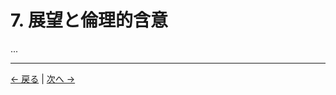 # 7. 展望と倫理的含意

...

---
<div class="navigation-links">
<a href="06_私たちの本来の課題.md" class="nav-link prev-link">← 戻る</a> | <a href="08_意識の未来.md" class="nav-link next-link">次へ →</a>
</div>
